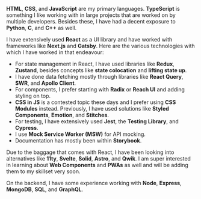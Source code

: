 **HTML**, **CSS**, and **JavaScript** are my primary languages. **TypeScript** is something I like working with in large projects that are worked on by multiple developers. Besides these, I have had a decent exposure to **Python**, **C**, and **C++** as well.

I have extensively used **React** as a UI library and have worked with frameworks like **Next.js** and **Gatsby**. Here are the various technologies with which I have worked in that endeavour:

- For state management in React, I have used libraries like **Redux**, **Zustand**, besides concepts like **state colocation** and **lifting state up**.
- I have done data fetching mostly through libraries like **React Query**, **SWR**, and **Apollo Client**.
- For components, I prefer starting with **Radix** or **Reach UI** and adding styling on top.
- **CSS in JS** is a contested topic these days and I prefer using **CSS Modules** instead. Previously, I have used solutions like **Styled Components**, **Emotion**, and **Stitches**.
- For testing, I have extensively used **Jest**, the **Testing Library**, and **Cypress**.
- I use **Mock Service Worker (MSW)** for API mocking.
- Documentation has mostly been within **Storybook**.

Due to the baggage that comes with React, I have been looking into alternatives like **11ty**, **Svelte**, **Solid**, **Astro**, and **Qwik**. I am super interested in learning about **Web Components** and **PWAs** as well and will be adding them to my skillset very soon.

On the backend, I have some experience working with **Node**, **Express**, **MongoDB**, **SQL**, and **GraphQL**.
